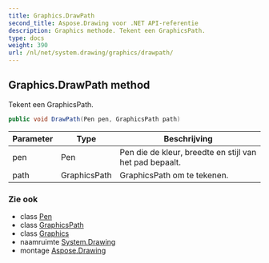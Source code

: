 ```yaml
---
title: Graphics.DrawPath
second_title: Aspose.Drawing voor .NET API-referentie
description: Graphics methode. Tekent een GraphicsPath.
type: docs
weight: 390
url: /nl/net/system.drawing/graphics/drawpath/
---
```

## Graphics.DrawPath method

Tekent een GraphicsPath.

```csharp
public void DrawPath(Pen pen, GraphicsPath path)
```

| Parameter | Type | Beschrijving |
| --- | --- | --- |
| pen | Pen | Pen die de kleur, breedte en stijl van het pad bepaalt. |
| path | GraphicsPath | GraphicsPath om te tekenen. |

### Zie ook

* class [Pen](../../pen/)
* class [GraphicsPath](../../../system.drawing.drawing2d/graphicspath/)
* class [Graphics](../)
* naamruimte [System.Drawing](../../graphics/)
* montage [Aspose.Drawing](../../../)


